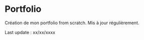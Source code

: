 # Portfolio

Création de mon portfolio from scratch.
Mis à jour régulièrement.

Last update : xx/xx/xxxx
